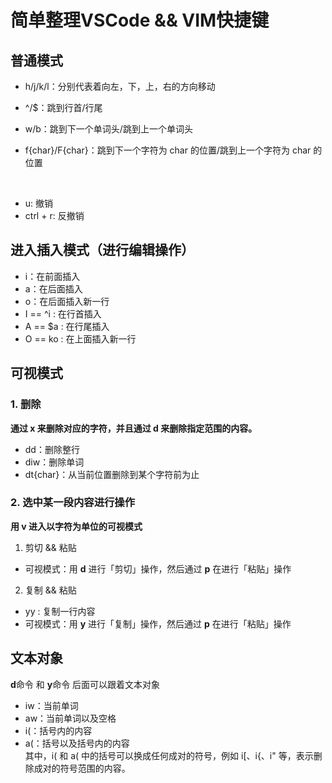 # 简单整理VSCode && VIM快捷键
## 普通模式

* h/j/k/l：分别代表着向左，下，上，右的方向移动
* ^/$：跳到行首/行尾
* w/b：跳到下一个单词头/跳到上一个单词头

* f{char}/F{char}：跳到下一个字符为 char 的位置/跳到上一个字符为 char 的位置

<br/>

* u: 撤销
* ctrl + r: 反撤销

## 进入插入模式（进行编辑操作）
* i：在前面插入
* a：在后面插入
* o：在后面插入新一行
* I == ^i : 在行首插入
* A == $a : 在行尾插入
* O == ko : 在上面插入新一行

## 可视模式
### 1. 删除
**通过 x 来删除对应的字符，并且通过 d 来删除指定范围的内容。**
* dd：删除整行
* diw：删除单词
* dt{char}：从当前位置删除到某个字符前为止

### 2. 选中某一段内容进行操作
**用 v 进入以字符为单位的可视模式**
1. 剪切 && 粘贴
  * 可视模式：用 **d** 进行「剪切」操作，然后通过 **p** 在进行「粘贴」操作
2. 复制 && 粘贴
  * yy : 复制一行内容
  * 可视模式：用 **y** 进行「复制」操作，然后通过 **p** 在进行「粘贴」操作

## 文本对象
**d**命令 和 **y**命令 后面可以跟着文本对象
* iw：当前单词
* aw：当前单词以及空格
* i(：括号内的内容
* a(：括号以及括号内的内容   
其中，i( 和 a( 中的括号可以换成任何成对的符号，例如 i[、i{、i" 等，表示删除成对的符号范围的内容。

